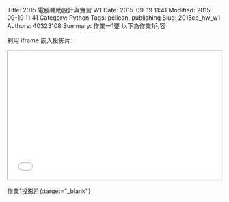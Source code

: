 Title: 2015 電腦輔助設計與實習 W1
Date: 2015-09-19 11:41
Modified: 2015-09-19 11:41
Category: Python
Tags: pelican, publishing
Slug: 2015cp_hw_w1
Authors: 40323108
Summary: 作業一1要
以下為作業1內容

利用 iframe 嵌入投影片:

<iframe src="simplest.html" width="500" height="300"></iframe>

[作業1投影片](simplest.html){:target="_blank"}

